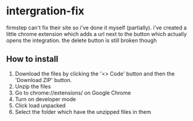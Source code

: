 # intergration-fix
firmstep can't fix their site so i've done it myself (partially). i've created a little chrome extension which adds a url next to the button which actually opens the integration. the delete button is still broken though

## How to install
1. Download the files by clicking the '<> Code' button and then the 'Download ZIP' button.
2. Unzip the files
3. Go to chrome://extensions/ on Google Chrome
4. Turn on developer mode
5. Click load unpacked
6. Select the folder which have the unzipped files in them